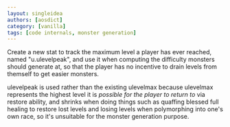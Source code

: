 ```yaml
---
layout: singleidea
authors: [aosdict]
category: [vanilla]
tags: [code internals, monster generation]
---
```

Create a new stat to track the maximum level a player has ever reached, named
"u.ulevelpeak", and use it when computing the difficulty monsters should
generate at, so that the player has no incentive to drain levels from themself
to get easier monsters.

ulevelpeak is used rather than the existing ulevelmax because ulevelmax
represents the highest level it is *possible for the player to return to* via
restore ability, and shrinks when doing things such as quaffing blessed full
healing to restore lost levels and losing levels when polymorphing into one's
own race, so it's unsuitable for the monster generation purpose.
